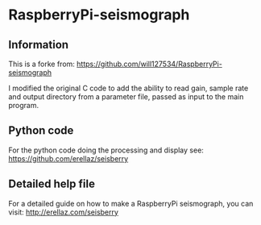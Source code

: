 # RaspberryPi-seismograph

## Information
This is a forke from:
https://github.com/will127534/RaspberryPi-seismograph

I modified the original C code to add the ability to read gain, sample rate and output directory from a parameter file, passed as input to the main program. 

## Python code
For the python code doing the processing and display see:
https://github.com/erellaz/seisberry

## Detailed help file
For a detailed guide on how to make a RaspberryPi seismograph, you can visit:
http://erellaz.com/seisberry
